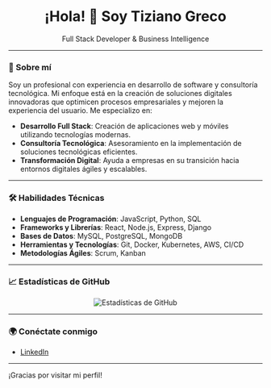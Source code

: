 <h1 align="center">¡Hola! 👋 Soy Tiziano Greco</h1>

<p align="center">
  Full Stack Developer & Business Intelligence
</p>

---

### 💼 Sobre mí

Soy un profesional con experiencia en desarrollo de software y consultoría tecnológica. Mi enfoque está en la creación de soluciones digitales innovadoras que optimicen procesos empresariales y mejoren la experiencia del usuario. Me especializo en:

- **Desarrollo Full Stack**: Creación de aplicaciones web y móviles utilizando tecnologías modernas.
- **Consultoría Tecnológica**: Asesoramiento en la implementación de soluciones tecnológicas eficientes.
- **Transformación Digital**: Ayuda a empresas en su transición hacia entornos digitales ágiles y escalables.

---

### 🛠️ Habilidades Técnicas

- **Lenguajes de Programación**: JavaScript, Python, SQL
- **Frameworks y Librerías**: React, Node.js, Express, Django
- **Bases de Datos**: MySQL, PostgreSQL, MongoDB
- **Herramientas y Tecnologías**: Git, Docker, Kubernetes, AWS, CI/CD
- **Metodologías Ágiles**: Scrum, Kanban

---

### 📈 Estadísticas de GitHub

<p align="center">
  <img src="https://github-readme-stats.vercel.app/api?username=TizianoGreco&show_icons=true&hide_title=true&hide_border=true&count_private=true&theme=dark" alt="Estadísticas de GitHub" />
</p>

---

### 🌍 Conéctate conmigo

- [LinkedIn](https://www.linkedin.com/in/grecotiziano/)

---

¡Gracias por visitar mi perfil!

